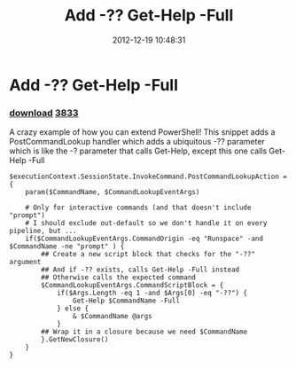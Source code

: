 ﻿---
pid:            3832
parent:         0
children:       3833
poster:         Joel Bennett
title:          Add -?? Get-Help -Full
date:           2012-12-19 10:48:31
description:    A crazy example of how you can extend PowerShell! This snippet adds a PostCommandLookup handler which adds a ubiquitous -?? parameter which is like the -? parameter that calls Get-Help, except this one calls Get-Help -Full
format:         posh
---

# Add -?? Get-Help -Full

### [download](3832.ps1)  [3833](3833.md)

A crazy example of how you can extend PowerShell! This snippet adds a PostCommandLookup handler which adds a ubiquitous -?? parameter which is like the -? parameter that calls Get-Help, except this one calls Get-Help -Full

```posh
$executionContext.SessionState.InvokeCommand.PostCommandLookupAction = {
    param($CommandName, $CommandLookupEventArgs)

    # Only for interactive commands (and that doesn't include "prompt")
    # I should exclude out-default so we don't handle it on every pipeline, but ...
    if($CommandLookupEventArgs.CommandOrigin -eq "Runspace" -and $CommandName -ne "prompt" ) {
        ## Create a new script block that checks for the "-??" argument 
        ## And if -?? exists, calls Get-Help -Full instead
        ## Otherwise calls the expected command
        $CommandLookupEventArgs.CommandScriptBlock = {
            if($Args.Length -eq 1 -and $Args[0] -eq "-??") {
                Get-Help $CommandName -Full
            } else {
                & $CommandName @args
            }
        ## Wrap it in a closure because we need $CommandName
        }.GetNewClosure()
    }
}
```

